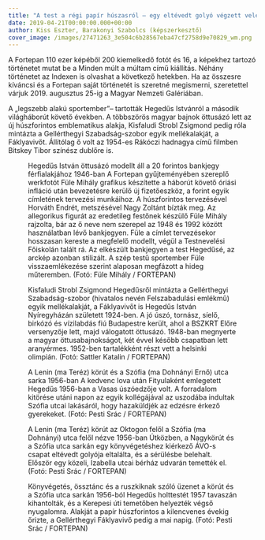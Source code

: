 ```yaml
---
title: "A test a régi papír húszasról – egy eltévedt golyó végzett vele 1956-ban"
date: 2019-04-21T00:00:00.000+00:00
author: Kiss Eszter, Barakonyi Szabolcs (képszerkesztő)
cover_image: /images/27471263_3e504c6b28567eba47cf2758d9e70829_wm.png
---
```


A Fortepan 110 ezer képéből 200 kiemelkedő fotót és 16, a képekhez tartozó történetet mutat be a Minden múlt a múltam című kiállítás. Néhány történetet az Indexen is olvashat a következő hetekben. Ha az összesre kíváncsi és a Fortepan saját történetét is szeretné megismerni, szeretettel várjuk 2019. augusztus 25-ig a Magyar Nemzeti Galériában.

A „legszebb alakú sportember”– tartották Hegedűs Istvánról a második világháborút követő években. A többszörös magyar bajnok öttusázó lett az új húszforintos emblematikus alakja, Kisfaludi Strobl Zsigmond pedig róla mintázta a Gellérthegyi Szabadság-szobor egyik mellékalakját, a Fáklyavivőt. Állítólag ő volt az 1954-es Rákóczi hadnagya című filmben Bitskey Tibor színész dublőre is.

<figure>
<img src="/images/27457921_1b49d24880a8011e95cc62d065fffc2a_wm.jpg" alt="" />
<figcaption>Hegedűs István öttusázó modellt áll a 20 forintos bankjegy férfialakjához 1946-ban A Fortepan gyűjteményében szereplő werkfotót Füle Mihály grafikus készítette a háborút követő óriási infláció után bevezetésre kerülő új fizetőeszköz, a forint egyik címletének tervezési munkáihoz. A húszforintos tervezésével Horváth Endrét, metszésével Nagy Zoltánt bízták meg. Az allegorikus figurát az eredetileg festőnek készülő Füle Mihály rajzolta, bár az ő neve nem szerepel az 1948 és 1992 között használatban lévő bankjegyen. Füle a címlet tervezésekor hosszasan kereste a megfelelő modellt, végül a Testnevelési Főiskolán talált rá. Az elkészült bankjegyen a test Hegedűsé, az arckép azonban stilizált. A szép testű sportember Füle visszaemlékezése szerint alaposan megfázott a hideg műteremben. (Fotó: Füle Mihály / FORTEPAN)</figcaption>
</figure>

<figure>
<img src="/images/27457927_be724edd41d2c33c6e0e028b43781403_wm.jpg" alt="" />
<figcaption>Kisfaludi Strobl Zsigmond Hegedűsről mintázta a Gellérthegyi Szabadság-szobor (hivatalos nevén Felszabadulási emlékmű) egyik mellékalakját, a Fáklyavivőt is Hegedűs István Nyíregyházán született 1924-ben. A jó úszó, tornász, síelő, birkózó és vízilabdás fiú Budapestre került, ahol a BSZKRT Előre versenyzője lett, majd válogatott öttusázó. 1948-ban megnyerte a magyar öttusabajnokságot, két évvel később csapatban lett aranyérmes. 1952-ben tartalékként részt vett a helsinki olimpián. (Fotó: Sattler Katalin / FORTEPAN)</figcaption>
</figure>

<figure>
<img src="/images/27457929_1954a7b0213ec342aa4a8d1552f3cab3_wm.jpg" alt="" />
<figcaption>A Lenin (ma Teréz) körút és a Szófia (ma Dohnányi Ernő) utca sarka 1956-ban A kedvenc lova után Fityulaként emlegetett Hegedűs 1956-ban a Vasas úszóedzője volt. A forradalom kitörése utáni napon az egyik kollégájával az uszodába indultak Szófia utcai lakásáról, hogy hazaküldjék az edzésre érkező gyerekeket. (Fotó: Pesti Srác / FORTEPAN)</figcaption>
</figure>

<figure>
<img src="/images/27457925_c364aeac885a40f5e24c37b3467361ec_wm.jpg" alt="" />
<figcaption>A Lenin (ma Teréz) körút az Oktogon felől a Szófia (ma Dohnányi) utca felől nézve 1956-ban Útközben, a Nagykörút és a Szófia utca sarkán egy könyvégetéshez kiérkező ÁVO-s csapat eltévedt golyója eltalálta, és a sérülésbe belehalt. Először egy közeli, Izabella utcai bérház udvarán temették el. (Fotó: Pesti Srác / FORTEPAN)</figcaption>
</figure>

<figure>
<img src="/images/27457931_f2d45b733550659c9a46ad50cc915c99_wm.jpg" alt="" />
<figcaption>Könyvégetés, össztánc és a ruszkiknak szóló üzenet a körút és a Szófia utca sarkán 1956-ból Hegedűs holttestét 1957 tavaszán kihantolták, és a Kerepesi úti temetőben helyezték végső nyugalomra. Alakját a papír húszforintos a kilencvenes évekig őrizte, a Gellérthegyi Fáklyavivő pedig a mai napig. (Fotó: Pesti Srác / FORTEPAN)</figcaption>
</figure>
